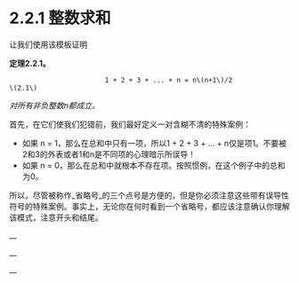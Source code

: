 # 2.2.1 整数求和

让我们使用该模板证明

**定理2.2.1。**

                            1 + 2 + 3 + ... + n = n\(n+1\)/2                                     \(2.1\)

_对所有非负整数n都成立。_

首先，在它们使我们犯错前，我们最好定义一对含糊不清的特殊案例：

* 如果 n = 1，那么在总和中只有一项，所以1 + 2 + 3 + ... + n仅是项1。不要被2和3的外表或者1和n是不同项的心理暗示所误导！
* 如果 n = 0，那么在总和中就根本不存在项。按照惯例，在这个例子中的总和为0。

所以，尽管被称作_省略号_的三个点号是方便的，但是你必须注意这些带有误导性符号的特殊案例。事实上，无论你在何时看到一个省略号，都应该注意确认你理解该模式，注意开头和结尾。

\_\_

\_\_



\_\_










